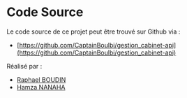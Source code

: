 # Code Source

Le code source de ce projet peut être trouvé sur Github via :

- [https://github.com/CaptainBoulbi/gestion_cabinet-api](https://github.com/CaptainBoulbi/gestion_cabinet-api)

Réalisé par :

- [Raphael BOUDIN](https://github.com/FruitPassion)
- [Hamza NANAHA](https://github.com/CaptainBoulbi)
